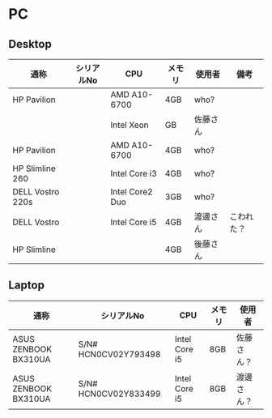 <!-- -*- Coding: utf-8 -*- -->
<!-- > pandoc pc.md --include-in-header=header.txt -s -o pc.html -->

# PC

## Desktop

| 通称 | シリアルNo | CPU | メモリ | 使用者  | 備考 |
|--|--|--|--|--|--|
| HP Pavilion | | AMD A10-6700 | 4GB | who? ||
|  | | Intel Xeon | GB | 佐藤さん ||
| HP Pavilion | | AMD A10-6700 | 4GB | who? ||
| HP Slimline 260 | | Intel Core i3 | 4GB | who? ||
| DELL Vostro 220s | | Intel Core2 Duo | 3GB | who? ||
| DELL Vostro | | Intel Core i5 | 4GB | 渡邊さん | こわれた？ |
| HP Slimline | | | 4GB | 後藤さん ||

## Laptop

| 通称 | シリアルNo | CPU | メモリ | 使用者  |
|--|--|--|--|--|
| ASUS ZENBOOK BX310UA | S/N# HCN0CV02Y793498 | Intel Core i5 | 8GB | 佐藤さん？ |
| ASUS ZENBOOK BX310UA | S/N# HCN0CV02Y833499 | Intel Core i5 | 8GB | 渡邊さん？ |

